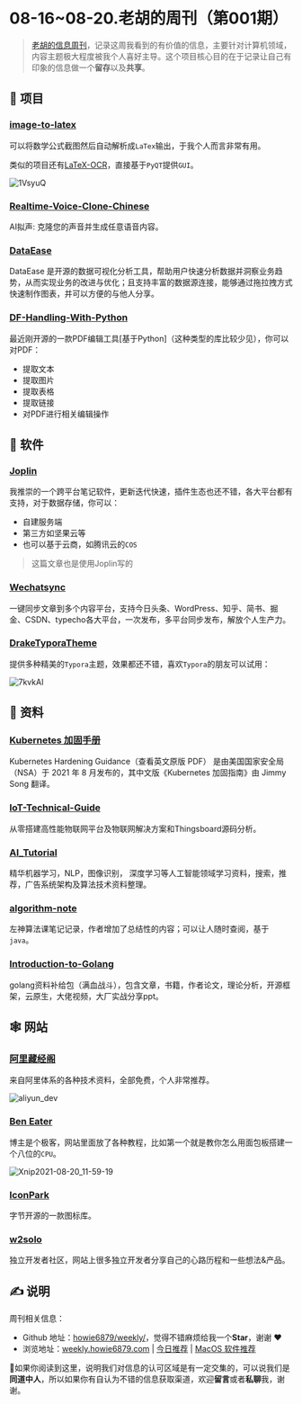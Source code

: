 # 08-16~08-20.老胡的周刊（第001期）

> [老胡的信息周刊](https://weekly.howie6879.com/)，记录这周我看到的有价值的信息，主要针对计算机领域，内容主题极大程度被我个人喜好主导。这个项目核心目的在于记录让自己有印象的信息做一个**留存**以及**共享**。

## 🎯 项目

### [image-to-latex](https://github.com/kingyiusuen/image-to-latex)

可以将数学公式截图然后自动解析成`LaTex`输出，于我个人而言非常有用。

类似的项目还有[LaTeX-OCR](https://github.com/lukas-blecher/LaTeX-OCR)，直接基于`PyQT`提供`GUI`。

![1VsyuQ](https://images-1252557999.file.myqcloud.com/uPic/1VsyuQ.gif)

### [Realtime-Voice-Clone-Chinese](https://github.com/babysor/Realtime-Voice-Clone-Chinese)

AI拟声: 克隆您的声音并生成任意语音内容。

### [DataEase](https://github.com/dataease/dataease)

DataEase 是开源的数据可视化分析工具，帮助用户快速分析数据并洞察业务趋势，从而实现业务的改进与优化；且支持丰富的数据源连接，能够通过拖拉拽方式快速制作图表，并可以方便的与他人分享。

### [DF-Handling-With-Python](https://github.com/prajwollamichhane11/PDF-Handling-With-Python)

最近刚开源的一款PDF编辑工具[基于Python]（这种类型的库比较少见），你可以对PDF：

- 提取文本
- 提取图片
- 提取表格
- 提取链接
- 对PDF进行相关编辑操作

## 🤖 软件

### [Joplin](https://github.com/laurent22/joplin)

我推崇的一个跨平台笔记软件，更新迭代快速，插件生态也还不错，各大平台都有支持，对于数据存储，你可以：

- 自建服务端
- 第三方如坚果云等
- 也可以基于云商，如腾讯云的`COS`

> 这篇文章也是使用Joplin写的

### [Wechatsync](https://github.com/wechatsync/Wechatsync)

一键同步文章到多个内容平台，支持今日头条、WordPress、知乎、简书、掘金、CSDN、typecho各大平台，一次发布，多平台同步发布，解放个人生产力。

### [DrakeTyporaTheme](https://github.com/liangjingkanji/DrakeTyporaTheme)

提供多种精美的`Typora`主题，效果都还不错，喜欢`Typora`的朋友可以试用：

![7kvkAI](https://images-1252557999.file.myqcloud.com/uPic/7kvkAI.jpg)

## 👀 资料

### [Kubernetes 加固手册](https://github.com/rootsongjc/kubernetes-hardening-guidance)

Kubernetes Hardening Guidance（查看英文原版 PDF） 是由美国国家安全局（NSA）于 2021 年 8 月发布的，其中文版《Kubernetes 加固指南》由 Jimmy Song 翻译。

### [IoT-Technical-Guide](https://github.com/IoT-Technology/IOT-Technical-Guide)

从零搭建高性能物联网平台及物联网解决方案和Thingsboard源码分析。

### [AI_Tutorial](https://github.com/cbamls/AI_Tutorial)

精华机器学习，NLP，图像识别， 深度学习等人工智能领域学习资料，搜索，推荐，广告系统架构及算法技术资料整理。

### [algorithm-note](https://github.com/Dairongpeng/algorithm-note)

左神算法课笔记记录，作者增加了总结性的内容；可以让人随时查阅，基于`java`。

### [Introduction-to-Golang](https://github.com/0voice/Introduction-to-Golang)

golang资料补给包（满血战斗），包含文章，书籍，作者论文，理论分析，开源框架，云原生，大佬视频，大厂实战分享ppt。

## 🕸 网站

### [阿里藏经阁](https://developer.aliyun.com/ebook?spm=a2c6h.14210656.J_6722153750.1&share_source=wechat)

来自阿里体系的各种技术资料，全部免费，个人非常推荐。

![aliyun_dev](https://images-1252557999.file.myqcloud.com/uPic/5s2dAQ.png)

### [Ben Eater](https://eater.net/)

博主是个极客，网站里面放了各种教程，比如第一个就是教你怎么用面包板搭建一个八位的`CPU`。

![Xnip2021-08-20_11-59-19](https://images-1252557999.file.myqcloud.com/uPic/Xnip2021-08-20_11-59-19.jpg)

### [IconPark](https://iconpark.oceanengine.com/home)

字节开源的一款图标库。

### [w2solo](https://w2solo.com/)

独立开发者社区，网站上很多独立开发者分享自己的心路历程和一些想法&产品。

## ✍️ 说明

周刊相关信息：

- Github 地址：[howie6879/weekly/](https://github.com/howie6879/weekly/)，觉得不错麻烦给我一个**Star**，谢谢 ❤️
- 浏览地址：[weekly.howie6879.com](https://weekly.howie6879.com) | [今日推荐](https://weekly.howie6879.com/recommend/index.html) | [MacOS 软件推荐](https://weekly.howie6879.com/soft/mac.html)

🙌如果你阅读到这里，说明我们对信息的认可区域是有一定交集的，可以说我们是**同道中人**，所以如果你有自认为不错的信息获取渠道，欢迎**留言**或者**私聊**我，谢谢。
